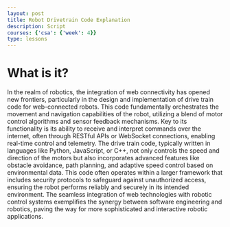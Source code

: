 ```yaml
---
layout: post
title: Robot Drivetrain Code Explanation
description: Script
courses: {'csa': {'week': 4}}
type: lessons
---
```


# What is it?


In the realm of robotics, the integration of web connectivity has opened new frontiers, particularly in the design and implementation of drive train code for web-connected robots. This code fundamentally orchestrates the movement and navigation capabilities of the robot, utilizing a blend of motor control algorithms and sensor feedback mechanisms. Key to its functionality is its ability to receive and interpret commands over the internet, often through RESTful APIs or WebSocket connections, enabling real-time control and telemetry. The drive train code, typically written in languages like Python, JavaScript, or C++, not only controls the speed and direction of the motors but also incorporates advanced features like obstacle avoidance, path planning, and adaptive speed control based on environmental data. This code often operates within a larger framework that includes security protocols to safeguard against unauthorized access, ensuring the robot performs reliably and securely in its intended environment. The seamless integration of web technologies with robotic control systems exemplifies the synergy between software engineering and robotics, paving the way for more sophisticated and interactive robotic applications.




